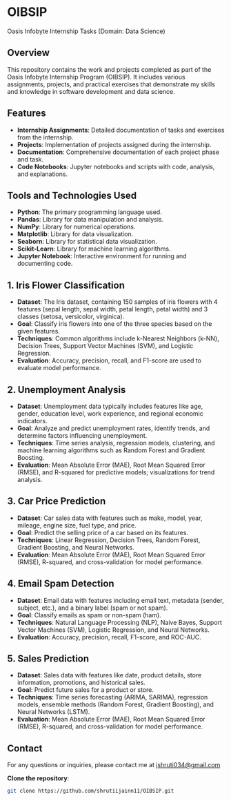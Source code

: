 # OIBSIP
Oasis Infobyte Internship Tasks (Domain: Data Science)

## Overview
This repository contains the work and projects completed as part of the Oasis Infobyte Internship Program (OIBSIP). It includes various assignments, projects, and practical exercises that demonstrate my skills and knowledge in software development and data science.

## Features
- **Internship Assignments**: Detailed documentation of tasks and exercises from the internship.
- **Projects**: Implementation of projects assigned during the internship.
- **Documentation**: Comprehensive documentation of each project phase and task.
- **Code Notebooks**: Jupyter notebooks and scripts with code, analysis, and explanations.

## Tools and Technologies Used
- **Python**: The primary programming language used.
- **Pandas**: Library for data manipulation and analysis.
- **NumPy**: Library for numerical operations.
- **Matplotlib**: Library for data visualization.
- **Seaborn**: Library for statistical data visualization.
- **Scikit-Learn**: Library for machine learning algorithms.
- **Jupyter Notebook**: Interactive environment for running and documenting code.

## 1. Iris Flower Classification
- **Dataset**: The Iris dataset, containing 150 samples of iris flowers with 4 features (sepal length, sepal width, petal length, petal width) and 3 classes (setosa, versicolor, virginica).
- **Goal**: Classify iris flowers into one of the three species based on the given features.
- **Techniques**: Common algorithms include k-Nearest Neighbors (k-NN), Decision Trees, Support Vector Machines (SVM), and Logistic Regression.
- **Evaluation**: Accuracy, precision, recall, and F1-score are used to evaluate model performance.

## 2. Unemployment Analysis
- **Dataset**: Unemployment data typically includes features like age, gender, education level, work experience, and regional economic indicators.
- **Goal**: Analyze and predict unemployment rates, identify trends, and determine factors influencing unemployment.
- **Techniques**: Time series analysis, regression models, clustering, and machine learning algorithms such as Random Forest and Gradient Boosting.
- **Evaluation**: Mean Absolute Error (MAE), Root Mean Squared Error (RMSE), and R-squared for predictive models; visualizations for trend analysis.

## 3. Car Price Prediction
- **Dataset**: Car sales data with features such as make, model, year, mileage, engine size, fuel type, and price.
- **Goal**: Predict the selling price of a car based on its features.
- **Techniques**: Linear Regression, Decision Trees, Random Forest, Gradient Boosting, and Neural Networks.
- **Evaluation**: Mean Absolute Error (MAE), Root Mean Squared Error (RMSE), R-squared, and cross-validation for model performance.

## 4. Email Spam Detection
- **Dataset**: Email data with features including email text, metadata (sender, subject, etc.), and a binary label (spam or not spam).
- **Goal**: Classify emails as spam or non-spam (ham).
- **Techniques**: Natural Language Processing (NLP), Naive Bayes, Support Vector Machines (SVM), Logistic Regression, and Neural Networks.
- **Evaluation**: Accuracy, precision, recall, F1-score, and ROC-AUC.

## 5. Sales Prediction
- **Dataset**: Sales data with features like date, product details, store information, promotions, and historical sales.
- **Goal**: Predict future sales for a product or store.
- **Techniques**: Time series forecasting (ARIMA, SARIMA), regression models, ensemble methods (Random Forest, Gradient Boosting), and Neural Networks (LSTM).
- **Evaluation**: Mean Absolute Error (MAE), Root Mean Squared Error (RMSE), R-squared, and cross-validation for model performance.

## Contact
For any questions or inquiries, please contact me at jshruti034@gmail.com

**Clone the repository**:
```bash
git clone https://github.com/shrutiijainn11/OIBSIP.git

